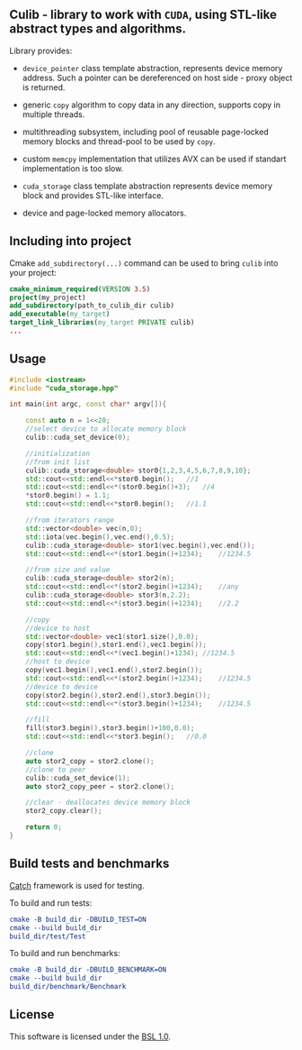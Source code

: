 ## Culib - library to work with `CUDA`, using STL-like abstract types and algorithms.

Library provides:

- `device_pointer` class template abstraction, represents device memory address.
Such a pointer can be dereferenced on host side - proxy object is returned.

- generic `copy` algorithm to copy data in any direction, supports copy in multiple threads.

- multithreading subsystem, including pool of reusable page-locked memory blocks and thread-pool to be used by `copy`.

- custom `memcpy` implementation that utilizes AVX can be used if standart implementation is too slow.

- `cuda_storage` class template abstraction represents device memory block and provides STL-like interface.

- device and page-locked memory allocators.

## Including into project

Cmake `add_subdirectory(...)` command can be used to bring `culib` into your project:

```cmake
cmake_minimum_required(VERSION 3.5)
project(my_project)
add_subdirectory(path_to_culib_dir culib)
add_executable(my_target)
target_link_libraries(my_target PRIVATE culib)
...
```

## Usage

```cpp
#include <iostream>
#include "cuda_storage.hpp"

int main(int argc, const char* argv[]){

    const auto n = 1<<20;
    //select device to allocate memory block
    culib::cuda_set_device(0);

    //initialization
    //from init list
    culib::cuda_storage<double> stor0{1,2,3,4,5,6,7,8,9,10};
    std::cout<<std::endl<<*stor0.begin();   //1
    std::cout<<std::endl<<*(stor0.begin()+3);   //4
    *stor0.begin() = 1.1;
    std::cout<<std::endl<<*stor0.begin();   //1.1

    //from iterators range
    std::vector<double> vec(n,0);
    std::iota(vec.begin(),vec.end(),0.5);
    culib::cuda_storage<double> stor1(vec.begin(),vec.end());
    std::cout<<std::endl<<*(stor1.begin()+1234);    //1234.5

    //from size and value
    culib::cuda_storage<double> stor2(n);
    std::cout<<std::endl<<*(stor2.begin()+1234);    //any
    culib::cuda_storage<double> stor3(n,2.2);
    std::cout<<std::endl<<*(stor3.begin()+1234);    //2.2

    //copy
    //device to host
    std::vector<double> vec1(stor1.size(),0.0);
    copy(stor1.begin(),stor1.end(),vec1.begin());
    std::cout<<std::endl<<*(vec1.begin()+1234); //1234.5
    //host to device
    copy(vec1.begin(),vec1.end(),stor2.begin());
    std::cout<<std::endl<<*(stor2.begin()+1234);    //1234.5
    //device to device
    copy(stor2.begin(),stor2.end(),stor3.begin());
    std::cout<<std::endl<<*(stor3.begin()+1234);    //1234.5

    //fill
    fill(stor3.begin(),stor3.begin()+100,0.0);
    std::cout<<std::endl<<*stor3.begin();   //0.0

    //clone
    auto stor2_copy = stor2.clone();
    //clone to peer
    culib::cuda_set_device(1);
    auto stor2_copy_peer = stor2.clone();

    //clear - deallocates device memory block
    stor2_copy.clear();

    return 0;
}
```

## Build tests and benchmarks

[Catch](https://github.com/catchorg/Catch2) framework is used for testing.

To build and run tests:

```cmake
cmake -B build_dir -DBUILD_TEST=ON
cmake --build build_dir
build_dir/test/Test
```

To build and run benchmarks:

```cmake
cmake -B build_dir -DBUILD_BENCHMARK=ON
cmake --build build_dir
build_dir/benchmark/Benchmark
```

## License
This software is licensed under the [BSL 1.0](LICENSE.txt).